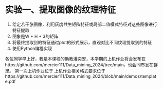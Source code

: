 # 实验一、提取图像的纹理特征

1. 给定若干张图像，利用灰度共生矩阵特征或局部二值模式特征对这些图像进行特征提取
2. 图象是W * H * 3的矩阵
3. 将最终提取到的特征通过plot的形式展示，直观对比不同纹理提取到的特征
4. 使用Python编程实现

各位同学早上好，我是本课程的助教潘奕安，本学期的上机作业将会发布在https://github.com/mercier111/Data_mining_2024/tree/main，也会同布发在群里。
第一次上机作业位于
上机作业相关格式要求位于https://github.com/mercier111/Data_mining_2024/blob/main/demos/template.pdf